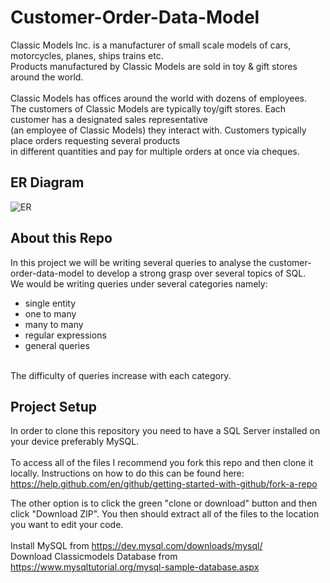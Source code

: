 # Customer-Order-Data-Model
Classic Models Inc. is a manufacturer of small scale models of cars, motorcycles, planes, 
ships trains etc.<br/> Products manufactured by Classic Models are sold in toy & gift stores around 
the world. <br/> <br/>
Classic Models has offices around the world with dozens of employees.<br/> The customers of Classic Models 
are typically toy/gift stores. Each customer has a designated sales representative <br/>
(an employee of Classic Models) they interact with. Customers typically place orders requesting several 
products <br/> in different quantities and pay for multiple orders at once via cheques.

## ER Diagram 
![ER](https://i.imgur.com/H6q1dAb.png)

## About this Repo
In this project we will be writing several queries to analyse the customer-order-data-model to develop a strong grasp over several topics of SQL.<br/>
We would be writing queries under several categories namely:
* single entity
* one to many
* many to many
* regular expressions
* general queries
<br/>
The difficulty of queries increase with each category. 

## Project Setup
In order to clone this repository you need to have a SQL Server installed on your device preferably MySQL.
<br/>
<br/>
To access all of the files I recommend you fork this repo and then clone it locally. Instructions on how to do this can be found here: https://help.github.com/en/github/getting-started-with-github/fork-a-repo

The other option is to click the green "clone or download" button and then click "Download ZIP". You then should extract all of the files to the location you want to edit your code.
<br/>
<br/>
Install MySQL from https://dev.mysql.com/downloads/mysql/
<br/>
Download Classicmodels Database from https://www.mysqltutorial.org/mysql-sample-database.aspx  

